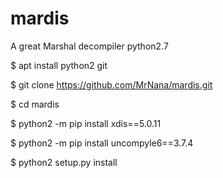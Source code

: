 # mardis 
A great Marshal decompiler python2.7 



$ apt install python2 git


$  git clone https://github.com/MrNana/mardis.git

$ cd mardis

$ python2 -m pip install xdis==5.0.11

$ python2 -m pip install uncompyle6==3.7.4

$ python2 setup.py install
